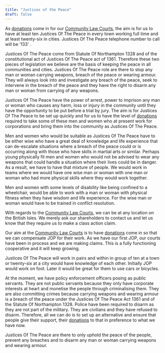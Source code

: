 ```yaml
---
title: "Justices of the Peace"
draft: false
---
```

As [donations](https://communitylawcourts.org/donations/) come in for our [Community Law Courts](https://communitylawcourts.org/services/community-law-courts/), the aim is for us to have at least ten Justices Of The Peace in every town working full time and at least twenty-six in cities.  Justices Of The Peace telephone number to call will be ‘133’ .

Justices Of The Peace come from Statute Of Northampton 1328 and of the constitutional act of Justices Of The Peace act of 1361.  Therefore these two pieces of legislation we believe are the basis of keeping the peace in all communities and cities.  Justices Of The Peace role are there to stop any man or woman carrying weapons, breach of the peace or wearing armour.  They will always look into and investigate any breach of the peace, seek to intervene in the breach of the peace and they have the right to disarm any man or woman from carrying of any weapons.  

Justices Of The Peace have the power of arrest, power to imprison any man or woman who causes any harm, loss or injury in the community until they have the opportunity to be put before a trial by jury.  The aim is for Justices Of The Peace to be set up quickly and for us to have the level of [donations](https://communitylawcourts.org/donations/) required to take some of these men and women who at present work for corporations and bring them into the community as Justices Of The Peace.

Men and women who would be suitable as Justices Of The Peace have to be either wise who have a great deal of knowledge and life experience that can de-escalate situations where a breach of the peace could or is occurring along with those who have skills in martial arts or similar.  Perhaps  young physically fit men and women who would not be advised to wear any weapons that could handle a situation where their lives could be in danger.  As a result, we have to have that mixture of people.  We would work in teams where we would have one wise man or woman with one man or woman who had more physical skills where they would work together. 

Men and women with some levels of disability like being confined to a wheelchair, would be able to work with a man or woman with physical fitness when they have wisdom and life experience.  For the wise man or woman would have to be trained in conflict resolution.

With regards to the [Community Law Courts](https://communitylawcourts.org/services/community-law-courts/), we can be at any location on the British Isles.  We merely ask our shareholders to contact us and let us know that they require us to make a class action claim.

Our aim at the [Community Law Courts](https://communitylawcourts.org/services/community-law-courts/) is to have [donations](https://communitylawcourts.org/donations/) come in so that we can compensate JOP for their work.  As we have our first JOP, our courts have been in process and we are making claims.  This is a fully functioning  cooperative and it will keep growing.

Justices Of The Peace will work in pairs and within in group of ten at a town or twenty-six at a city would have knowledge of each other.  Initially JOP would work on foot.  Later it would be great for them to use cars or bicycles.

At the moment, we have policy enforcement officers posing as public servants.  They are not public servants because they only have corporate interests at heart and monetise the people through criminalising them.  They are also committing crimes because carrying weapons and wearing armour is a breach of the peace under the Justices Of The Peace Act 1361 and of the Statute Of Northampton 1328.  Police have been required to disarm as they are not part of the military.  They are civilians and they have refused to disarm.  Therefore, all we can do is to set up an alternative and ensure that people give their support, their [donations](https://communitylawcourts.org/donations/) to that in preference to what we have now.  

Justices Of The Peace are there to only uphold the peace of the people, prevent any breaches and to disarm any man or woman carrying weapons and wearing armour.


